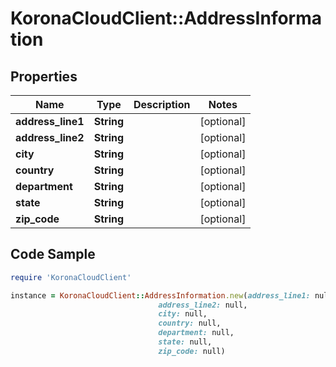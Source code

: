 # KoronaCloudClient::AddressInformation

## Properties

Name | Type | Description | Notes
------------ | ------------- | ------------- | -------------
**address_line1** | **String** |  | [optional] 
**address_line2** | **String** |  | [optional] 
**city** | **String** |  | [optional] 
**country** | **String** |  | [optional] 
**department** | **String** |  | [optional] 
**state** | **String** |  | [optional] 
**zip_code** | **String** |  | [optional] 

## Code Sample

```ruby
require 'KoronaCloudClient'

instance = KoronaCloudClient::AddressInformation.new(address_line1: null,
                                 address_line2: null,
                                 city: null,
                                 country: null,
                                 department: null,
                                 state: null,
                                 zip_code: null)
```


